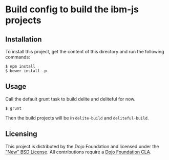 # Build config to build the ibm-js projects

## Installation

To install this project, get the content of this directory and run the following commands:
```
$ npm install
$ bower install -p
```

## Usage
Call the default grunt task to build delite and deliteful for now.
```
$ grunt
```
Then the build projects will be in `delite-build` and `deliteful-build`.
 
## Licensing

This project is distributed by the Dojo Foundation and licensed under the ["New" BSD License](./LICENSE).
All contributions require a [Dojo Foundation CLA](http://dojofoundation.org/about/claForm).
